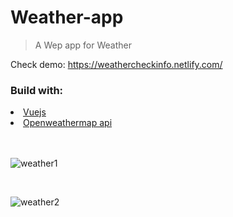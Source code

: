 # Weather-app
>A Wep app for Weather

Check demo: https://weathercheckinfo.netlify.com/

### Build with:
<li><a href="https://vuejs.org/">Vuejs</a></li>
<li><a href="https://openweathermap.org/">Openweathermap api</a></li>

<br>
<br>

![weather1](https://user-images.githubusercontent.com/48455549/77858905-55014580-71fe-11ea-8d63-6c2d3ce3bdf2.PNG)

<br>

![weather2](https://user-images.githubusercontent.com/48455549/77858969-9691f080-71fe-11ea-9b35-0b3448c45257.PNG)
